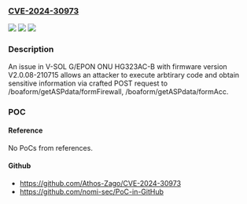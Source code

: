 ### [CVE-2024-30973](https://cve.mitre.org/cgi-bin/cvename.cgi?name=CVE-2024-30973)
![](https://img.shields.io/static/v1?label=Product&message=n%2Fa&color=blue)
![](https://img.shields.io/static/v1?label=Version&message=n%2Fa&color=blue)
![](https://img.shields.io/static/v1?label=Vulnerability&message=n%2Fa&color=brighgreen)

### Description

An issue in V-SOL G/EPON ONU HG323AC-B with firmware version V2.0.08-210715 allows an attacker to execute arbtirary code and obtain sensitive information via crafted POST request to /boaform/getASPdata/formFirewall, /boaform/getASPdata/formAcc.

### POC

#### Reference
No PoCs from references.

#### Github
- https://github.com/Athos-Zago/CVE-2024-30973
- https://github.com/nomi-sec/PoC-in-GitHub

